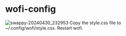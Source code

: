 # wofi-config
![swappy-20240430_232953](https://github.com/ahmetkotanci/wofi-config/assets/113453364/4db35858-d073-4ecb-9a18-2fe10a368fc8)
Copy the style.css file to ~/.config/wofi/style.css. Restart wofi.
